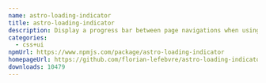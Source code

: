 ```yaml
---
name: astro-loading-indicator
title: astro-loading-indicator
description: Display a progress bar between page navigations when using View Transitions
categories:
  - css+ui
npmUrl: https://www.npmjs.com/package/astro-loading-indicator
homepageUrl: https://github.com/florian-lefebvre/astro-loading-indicator
downloads: 10479
---
```

